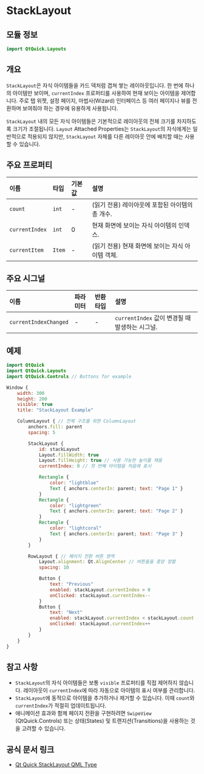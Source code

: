 # StackLayout

## 모듈 정보

```qml
import QtQuick.Layouts
```

## 개요

`StackLayout`은 자식 아이템들을 카드 덱처럼 겹쳐 쌓는 레이아웃입니다. 한 번에 하나의 아이템만 보이며, `currentIndex` 프로퍼티를 사용하여 현재 보이는 아이템을 제어합니다. 주로 탭 위젯, 설정 페이지, 마법사(Wizard) 인터페이스 등 여러 페이지나 뷰를 전환하며 보여줘야 하는 경우에 유용하게 사용됩니다.

`StackLayout` 내의 모든 자식 아이템들은 기본적으로 레이아웃의 전체 크기를 차지하도록 크기가 조절됩니다. `Layout` Attached Properties는 `StackLayout`의 자식에게는 일반적으로 적용되지 않지만, `StackLayout` 자체를 다른 레이아웃 안에 배치할 때는 사용할 수 있습니다.

## 주요 프로퍼티

| 이름          | 타입       | 기본값 | 설명                                                               | 
| :------------ | :--------- | :----- | :----------------------------------------------------------------- |
| `count`       | `int`      | -      | (읽기 전용) 레이아웃에 포함된 아이템의 총 개수.                   | 
| `currentIndex`| `int`      | 0      | 현재 화면에 보이는 자식 아이템의 인덱스.                           | 
| `currentItem` | `Item`     | -      | (읽기 전용) 현재 화면에 보이는 자식 아이템 객체.                   | 

## 주요 시그널

| 이름               | 파라미터 | 반환타입 | 설명                                        | 
| :----------------- | :------- | :------- | :------------------------------------------ |
| `currentIndexChanged` | -        | -        | `currentIndex` 값이 변경될 때 발생하는 시그널. | 

## 예제

```qml
import QtQuick
import QtQuick.Layouts
import QtQuick.Controls // Buttons for example

Window {
    width: 300
    height: 200
    visible: true
    title: "StackLayout Example"

    ColumnLayout { // 전체 구조를 위한 ColumnLayout
        anchors.fill: parent
        spacing: 5

        StackLayout {
            id: stackLayout
            Layout.fillWidth: true
            Layout.fillHeight: true // 사용 가능한 높이를 채움
            currentIndex: 0 // 첫 번째 아이템을 처음에 표시

            Rectangle {
                color: "lightblue"
                Text { anchors.centerIn: parent; text: "Page 1" }
            }
            Rectangle {
                color: "lightgreen"
                Text { anchors.centerIn: parent; text: "Page 2" }
            }
            Rectangle {
                color: "lightcoral"
                Text { anchors.centerIn: parent; text: "Page 3" }
            }
        }

        RowLayout { // 페이지 전환 버튼 영역
            Layout.alignment: Qt.AlignCenter // 버튼들을 중앙 정렬
            spacing: 10

            Button {
                text: "Previous"
                enabled: stackLayout.currentIndex > 0
                onClicked: stackLayout.currentIndex--
            }
            Button {
                text: "Next"
                enabled: stackLayout.currentIndex < stackLayout.count - 1
                onClicked: stackLayout.currentIndex++
            }
        }
    }
}
```

## 참고 사항

*   `StackLayout`의 자식 아이템들은 보통 `visible` 프로퍼티를 직접 제어하지 않습니다. 레이아웃이 `currentIndex`에 따라 자동으로 아이템의 표시 여부를 관리합니다.
*   `StackLayout`에 동적으로 아이템을 추가하거나 제거할 수 있습니다. 이때 `count`와 `currentIndex`가 적절히 업데이트됩니다.
*   애니메이션 효과와 함께 페이지 전환을 구현하려면 `SwipeView` (QtQuick.Controls) 또는 상태(States) 및 트랜지션(Transitions)을 사용하는 것을 고려할 수 있습니다.

## 공식 문서 링크

*   [Qt Quick StackLayout QML Type](https://doc.qt.io/qt-6/qml-qtquick-layouts-stacklayout.html) 